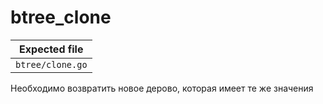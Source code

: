 # btree_clone

| Expected file    |
| ---------------- |
| `btree/clone.go` |

Необходимо возвратить новое дерово, которая имеет те же значения
